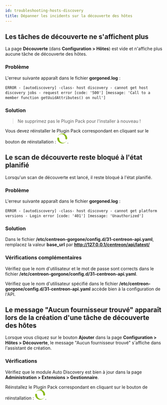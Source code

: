```yaml
---
id: troubleshooting-hosts-discovery
title: Dépanner les incidents sur la découverte des hôtes
---
```


## Les tâches de découverte ne s'affichent plus

La page **Découverte** (dans **Configuration > Hôtes**) est vide et n'affiche plus aucune tâche de découverte des hôtes.

### Problème

L'erreur suivante apparaît dans le fichier **gorgoned.log** :

``` shell
ERROR - [autodiscovery] -class- host discovery - cannot get host discovery jobs - request error [code: '500'] [message: 'Call to a member function getUuidAttributes() on null']
```

### Solution

> Ne supprimez pas le Plugin Pack pour l'installer à nouveau !

Vous devez réinstaller le Plugin Pack correspondant en cliquant sur le bouton de réinstallation : ![image](../../assets/monitoring/discovery/reinstall-complete.png).

## Le scan de découverte reste bloqué à l'état planifié

Lorsqu'un scan de découverte est lancé, il reste bloqué à l'état planifié.

### Problème

L'erreur suivante apparaît dans le fichier **gorgoned.log** :

``` shell
ERROR - [autodiscovery] -class- host discovery - cannot get platform versions - Login error [code: '401'] [message: 'Unauthorized']
```

### Solution

Dans le fichier **/etc/centreon-gorgone/config.d/31-centreon-api.yaml**, remplacez la valeur **base_url** par **http://127.0.0.1/centreon/api/latest/**

### Vérifications complémentaires

Vérifiez que le nom d'utilisateur et le mot de passe sont corrects dans le fichier **/etc/centreon-gorgone/config.d/31-centreon-api.yaml**.

Vérifiez que le nom d'utilisateur spécifié dans le fichier **/etc/centreon-gorgone/config.d/31-centreon-api.yaml** accède bien à la configuration de l'API.

## Le message "Aucun fournisseur trouvé" apparaît lors de la création d'une tâche de découverte des hôtes

Lorsque vous cliquez sur le bouton **Ajouter** dans la page **Configuration > Hôtes > Découverte**, le message "Aucun fournisseur trouvé" s'affiche dans l'assistant de création.

### Vérifications

Vérifiez que le module Auto Discovery est bien à jour dans la page **Administration > Extensions > Gestionnaire**.

Réinstallez le Plugin Pack correspondant en cliquant sur le bouton de réinstallation : ![image](../../assets/monitoring/discovery/reinstall-complete.png).
